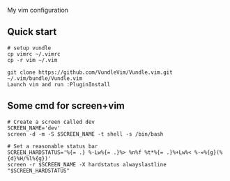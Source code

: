 My vim configuration

## Quick start

```shell
# setup vundle
cp vimrc ~/.vimrc
cp -r vim ~/.vim

git clone https://github.com/VundleVim/Vundle.vim.git ~/.vim/bundle/Vundle.vim
Launch vim and run :PluginInstall
```

## Some cmd for screen+vim

```shell
# Create a screen called dev
SCREEN_NAME='dev'
screen -d -m -S $SCREEN_NAME -t shell -s /bin/bash

# Set a reasonable status bar
SCREEN_HARDSTATUS='%{= .} %-Lw%{= .}%> %n%f %t*%{= .}%+Lw%< %-=%{g}(%{d}%H/%l%{g})'
screen -r $SCREEN_NAME -X hardstatus alwayslastline "$SCREEN_HARDSTATUS"
```

